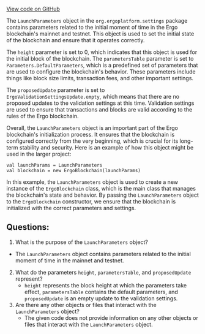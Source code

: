[View code on GitHub](https://github.com/ergoplatform/ergo/src/main/scala/org/ergoplatform/settings/LaunchParameters.scala)

The `LaunchParameters` object in the `org.ergoplatform.settings` package contains parameters related to the initial moment of time in the Ergo blockchain's mainnet and testnet. This object is used to set the initial state of the blockchain and ensure that it operates correctly.

The `height` parameter is set to 0, which indicates that this object is used for the initial block of the blockchain. The `parametersTable` parameter is set to `Parameters.DefaultParameters`, which is a predefined set of parameters that are used to configure the blockchain's behavior. These parameters include things like block size limits, transaction fees, and other important settings.

The `proposedUpdate` parameter is set to `ErgoValidationSettingsUpdate.empty`, which means that there are no proposed updates to the validation settings at this time. Validation settings are used to ensure that transactions and blocks are valid according to the rules of the Ergo blockchain.

Overall, the `LaunchParameters` object is an important part of the Ergo blockchain's initialization process. It ensures that the blockchain is configured correctly from the very beginning, which is crucial for its long-term stability and security. Here is an example of how this object might be used in the larger project:

```
val launchParams = LaunchParameters
val blockchain = new ErgoBlockchain(launchParams)
```

In this example, the `LaunchParameters` object is used to create a new instance of the `ErgoBlockchain` class, which is the main class that manages the blockchain's state and behavior. By passing the `LaunchParameters` object to the `ErgoBlockchain` constructor, we ensure that the blockchain is initialized with the correct parameters and settings.
## Questions: 
 1. What is the purpose of the `LaunchParameters` object?
   - The `LaunchParameters` object contains parameters related to the initial moment of time in the mainnet and testnet.
2. What do the parameters `height`, `parametersTable`, and `proposedUpdate` represent?
   - `height` represents the block height at which the parameters take effect, `parametersTable` contains the default parameters, and `proposedUpdate` is an empty update to the validation settings.
3. Are there any other objects or files that interact with the `LaunchParameters` object?
   - The given code does not provide information on any other objects or files that interact with the `LaunchParameters` object.